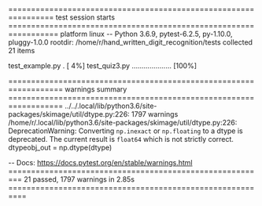 ================================================================ test session starts =================================================================
platform linux -- Python 3.6.9, pytest-6.2.5, py-1.10.0, pluggy-1.0.0
rootdir: /home/r/hand_written_digit_recognition/tests
collected 21 items                                                                                                                                   

test_example.py .                                                                                                                              [  4%]
test_quiz3.py ....................                                                                                                             [100%]

================================================================== warnings summary ==================================================================
../../.local/lib/python3.6/site-packages/skimage/util/dtype.py:226: 1797 warnings
  /home/r/.local/lib/python3.6/site-packages/skimage/util/dtype.py:226: DeprecationWarning: Converting `np.inexact` or `np.floating` to a dtype is deprecated. The current result is `float64` which is not strictly correct.
    dtypeobj_out = np.dtype(dtype)

-- Docs: https://docs.pytest.org/en/stable/warnings.html
========================================================= 21 passed, 1797 warnings in 2.85s ==========================================================